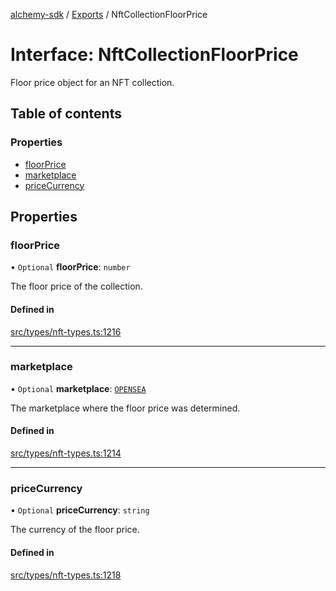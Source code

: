 [alchemy-sdk](../README.md) / [Exports](../modules.md) / NftCollectionFloorPrice

# Interface: NftCollectionFloorPrice

Floor price object for an NFT collection.

## Table of contents

### Properties

- [floorPrice](NftCollectionFloorPrice.md#floorprice)
- [marketplace](NftCollectionFloorPrice.md#marketplace)
- [priceCurrency](NftCollectionFloorPrice.md#pricecurrency)

## Properties

### floorPrice

• `Optional` **floorPrice**: `number`

The floor price of the collection.

#### Defined in

[src/types/nft-types.ts:1216](https://github.com/stanleyjones/alchemy-sdk-js/blob/1bebd8bb/src/types/nft-types.ts#L1216)

___

### marketplace

• `Optional` **marketplace**: [`OPENSEA`](../enums/NftCollectionMarketplace.md#opensea)

The marketplace where the floor price was determined.

#### Defined in

[src/types/nft-types.ts:1214](https://github.com/stanleyjones/alchemy-sdk-js/blob/1bebd8bb/src/types/nft-types.ts#L1214)

___

### priceCurrency

• `Optional` **priceCurrency**: `string`

The currency of the floor price.

#### Defined in

[src/types/nft-types.ts:1218](https://github.com/stanleyjones/alchemy-sdk-js/blob/1bebd8bb/src/types/nft-types.ts#L1218)
